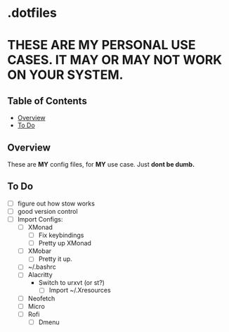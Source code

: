 # .dotfiles

# THESE ARE MY PERSONAL USE CASES. IT MAY OR MAY NOT WORK ON YOUR SYSTEM.

## Table of Contents
- [Overview](#overview)
- [To Do](#todo)

## Overview

These are **MY** config files, for **MY** use case. Just **dont be dumb.**  

## To Do
- [ ] figure out how stow works
- [ ] good version control
- [ ] Import Configs:
    - [ ] XMonad
      - [ ] Fix keybindings
      - [ ] Pretty up XMonad
    - [ ] XMobar
      - [ ] Pretty it up.
    - [ ] ~/.bashrc
    - [ ] Alacritty
      - Switch to urxvt (or st?)
        - [ ] Import ~/.Xresources
    - [ ] Neofetch
    - [ ] Micro
    - [ ] Rofi
      - [ ] Dmenu

